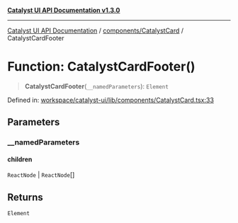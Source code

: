 [**Catalyst UI API Documentation v1.3.0**](../../../README.md)

---

[Catalyst UI API Documentation](../../../README.md) / [components/CatalystCard](../README.md) / CatalystCardFooter

# Function: CatalystCardFooter()

> **CatalystCardFooter**(`__namedParameters`): `Element`

Defined in: [workspace/catalyst-ui/lib/components/CatalystCard.tsx:33](https://github.com/TheBranchDriftCatalyst/catalyst-ui/blob/main/lib/components/CatalystCard.tsx#L33)

## Parameters

### \_\_namedParameters

#### children

`ReactNode` \| `ReactNode`[]

## Returns

`Element`

